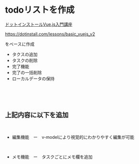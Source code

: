 <h1>todoリストを作成</h1>
<div>
  <a href="https://dotinstall.com/lessons/basic_vuejs_v2">
    <p>ドットインストールVue.js入門講座</p>
    <p>https://dotinstall.com/lessons/basic_vuejs_v2</p>
  </a>
  <p>をベースに作成</p>
  <ul>
    <li>タクスの追加</li>
    <li>タスクの削除</li>
    <li>完了機能</li>
    <li>完了の一括削除</li>
    <li>ローカルデータの保持</li>
  </ul>
</ｄiv>

<br><br><br>

<div>
  <h2>上記内容に以下を追加</h2><br>
  <ul>
    <li>
      <p>編集機能　ー　v-modelにより視覚的にわかりやすく編集が可能</p>
      <br>
    </li>
    <li>
      <p>メモ機能　ー　タスクごとにメモ欄を追加</p>
      <br>
    </li>
  </ul>
</div>